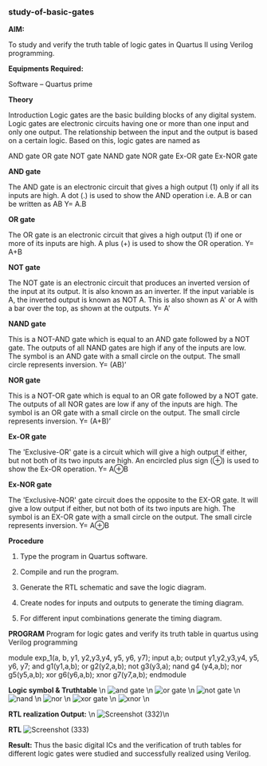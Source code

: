 ### study-of-basic-gates

**AIM:** 

To study and verify the truth table of logic gates in Quartus II using Verilog programming.

**Equipments Required:**

Software – Quartus prime 

**Theory**

Introduction Logic gates are the basic building blocks of any digital system. Logic gates are electronic circuits having one or more than one input and only one output. The relationship between the input and the output is based on a certain logic. Based on this, logic gates are named as

AND gate OR gate NOT gate NAND gate NOR gate Ex-OR gate Ex-NOR gate

**AND gate**

The AND gate is an electronic circuit that gives a high output (1) only if all its inputs are high. A dot (.) is used to show the AND operation i.e. A.B or can be written as AB
Y= A.B

**OR gate** 

The OR gate is an electronic circuit that gives a high output (1) if one or more of its inputs are high. A plus (+) is used to show the OR operation.
Y= A+B

**NOT gate**

The NOT gate is an electronic circuit that produces an inverted version of the input at its output. It is also known as an inverter. If the input variable is A, the inverted output is known as NOT A. This is also shown as A' or A with a bar over the top, as shown at the outputs.
Y= A'

**NAND gate**

This is a NOT-AND gate which is equal to an AND gate followed by a NOT gate. The outputs of all NAND gates are high if any of the inputs are low. The symbol is an AND gate with a small circle on the output. The small circle represents inversion.
Y= (AB)’

**NOR gate**

This is a NOT-OR gate which is equal to an OR gate followed by a NOT gate. The outputs of all NOR gates are low if any of the inputs are high. The symbol is an OR gate with a small circle on the output. The small circle represents inversion.
Y= (A+B)’

**Ex-OR gate**

The 'Exclusive-OR' gate is a circuit which will give a high output if either, but not both of its two inputs are high. An encircled plus sign (⊕) is used to show the Ex-OR operation.
Y= A⊕B

**Ex-NOR gate**

The 'Exclusive-NOR' gate circuit does the opposite to the EX-OR gate. It will give a low output if either, but not both of its two inputs are high. The symbol is an EX-OR gate with a small circle on the output. The small circle represents inversion.
Y= A⊕B

**Procedure** 

1.	Type the program in Quartus software.

2.	Compile and run the program.

3.	Generate the RTL schematic and save the logic diagram.

4.	Create nodes for inputs and outputs to generate the timing diagram.

5.	For different input combinations generate the timing diagram.


**PROGRAM**
Program for logic gates and verify its truth table in quartus using Verilog programming

module exp_1(a, b, y1, y2,y3,y4, y5, y6, y7);
input a,b;
output y1,y2,y3,y4, y5, y6, y7;
and g1(y1,a,b);
or g2(y2,a,b);
not g3(y3,a);
nand g4 (y4,a,b);
nor g5(y5,a,b);
xor g6(y6,a,b);
xnor g7(y7,a,b);
endmodule
 
**Logic symbol & Truthtable** \n
![and gate](https://github.com/user-attachments/assets/1407cd44-aa41-48e3-9fca-a5b2a2b8e530) \n
![or gate](https://github.com/user-attachments/assets/e560829c-f582-4bfe-9205-17c1f27049a9) \n
![not gate](https://github.com/user-attachments/assets/4c850b89-900b-405b-a9c2-fc7e335eb6b9) \n
![nand](https://github.com/user-attachments/assets/ba5353b5-9798-4b91-854b-1c05b8d69540) \n
![nor](https://github.com/user-attachments/assets/857270f6-1d8f-40c8-bf9f-1dc86988de94) \n
![xor gate](https://github.com/user-attachments/assets/7269a82e-972b-4f6e-a236-73458bb3a836) \n
![xnor](https://github.com/user-attachments/assets/6f388caf-4523-46eb-bb38-cd236d57b4e9) \n

**RTL realization Output:** \n
![Screenshot (332)](https://github.com/user-attachments/assets/bb8a3c34-4b56-46fc-b5e5-93b2f015a353)\n

**RTL**
![Screenshot (333)](https://github.com/user-attachments/assets/4ac6773f-9f1f-48db-9771-d5c1bfbd1943)

**Result:**
Thus the basic digital ICs and the verification of truth tables for different logic gates were studied and successfully realized using Verilog. 



